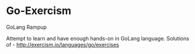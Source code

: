 # Go-Exercism
GoLang Rampup

Attempt to learn and have enough hands-on in GoLang language.
Solutions of - http://exercism.io/languages/go/exercises


